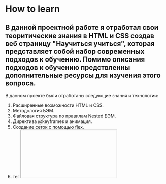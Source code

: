 # How to learn

## В данной проектной работе я отработал свои теоритические знания в HTML и CSS создав веб страницу "Научиться учиться", которая представляет собой набор современных подходов к обучению. Помимо описания подходов к обучению предствленны дополнительные ресурсы для изучения этого вопроса. 

В данном проекте были отработаны следующие знания и технологии:
1. Расширенные возможности HTML и CSS.
2. Методология БЭМ.
3. Файловая структура по правилам Nested БЭМ.
4. Директива @keyframes и анимация.
5. Создание сеток с помощью flex.
6. тег <iframe>.*

*В планах доработать проект и добавить форму, через которую пользователи смогут отправить комментарии.*








